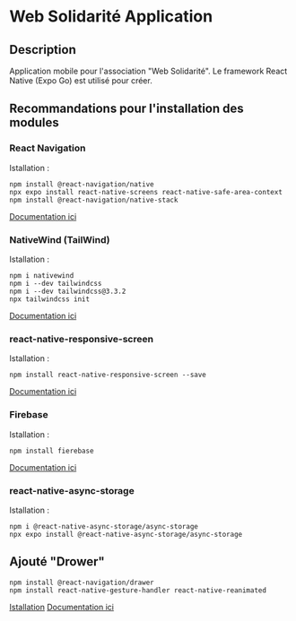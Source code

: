 # Web Solidarité Application

## Description

Application mobile pour l'association "Web Solidarité".
Le framework React Native (Expo Go) est utilisé pour créer.

## Recommandations pour l'installation des modules

### React Navigation

Istallation :
```
npm install @react-navigation/native
npx expo install react-native-screens react-native-safe-area-context
npm install @react-navigation/native-stack
```

[Documentation ici](https://reactnavigation.org/docs/getting-started/)

### NativeWind (TailWind)

Istallation :
```
npm i nativewind
npm i --dev tailwindcss
npm i --dev tailwindcss@3.3.2
npx tailwindcss init
```
[Documentation ici](https://www.nativewind.dev/quick-starts/expo)

### react-native-responsive-screen

Istallation :
```
npm install react-native-responsive-screen --save
```
[Documentation ici](https://www.npmjs.com/package/react-native-responsive-screen)

### Firebase 

Istallation :
```
npm install fierebase
```
[Documentation ici](https://firebase.google.com/docs)

### react-native-async-storage

Istallation :
```
npm i @react-native-async-storage/async-storage
npx expo install @react-native-async-storage/async-storage
```
## Ajouté "Drower"
``` 
npm install @react-navigation/drawer
npm install react-native-gesture-handler react-native-reanimated
```
[Istallation](https://reactnavigation.org/docs/drawer-navigator/#installation)
[Documentation ici](https://reactnavigation.org/docs/drawer-based-navigations)